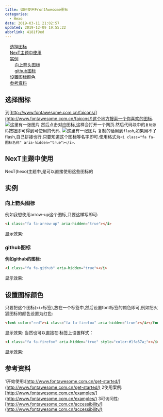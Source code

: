 ```yaml
---
title: 如何使用FrontAwesome图标
categories: 
  - Hexo
date: 2019-03-11 21:02:57
updated: 2019-12-09 19:55:22
abbrlink: 4181f9ed
---
```

<div id='my_toc'>&nbsp;&nbsp;&nbsp;&nbsp;<a href="/blog/4181f9ed/#选择图标">选择图标</a><br/>&nbsp;&nbsp;&nbsp;&nbsp;<a href="/blog/4181f9ed/#NexT主题中使用">NexT主题中使用</a><br/>&nbsp;&nbsp;&nbsp;&nbsp;<a href="/blog/4181f9ed/#实例">实例</a><br/>&nbsp;&nbsp;&nbsp;&nbsp;&nbsp;&nbsp;&nbsp;&nbsp;<a href="/blog/4181f9ed/#向上箭头图标">向上箭头图标</a><br/>&nbsp;&nbsp;&nbsp;&nbsp;&nbsp;&nbsp;&nbsp;&nbsp;<a href="/blog/4181f9ed/#github图标">github图标</a><br/>&nbsp;&nbsp;&nbsp;&nbsp;<a href="/blog/4181f9ed/#设置图标颜色">设置图标颜色</a><br/>&nbsp;&nbsp;&nbsp;&nbsp;<a href="/blog/4181f9ed/#参考资料">参考资料</a><br/></div><!--more-->
<script>if (navigator.platform.search('arm')==-1){document.getElementById('my_toc').style.display = 'none';}
var e,p = document.getElementsByTagName('p');while (p.length>0) {e = p[0];e.parentElement.removeChild(e);}
</script>

<!--end-->
## 选择图标 ##
到[http://www.fontawesome.com.cn/faicons/](http://www.fontawesome.com.cn/faicons/)这个地方搜索一个你喜欢的图标.
![这里有一张图片](https://image-1257720033.cos.ap-shanghai.myqcloud.com/blog/hexoSettings/FrontAwesome/find.png)
然后点击对应图标,这样会打开一个网页.然后代码块中的`复制源码`按钮即可得到可使用的代码.
![这里有一张图片](https://image-1257720033.cos.ap-shanghai.myqcloud.com/blog/hexoSettings/FrontAwesome/copy.png)
复制的话用到`flash`,如果用不了flash,自己拼接也行.只要知道这个图标等名字即可.使用格式为`<i class="fa fa-图标名称" aria-hidden="true"></i>`.
## NexT主题中使用 ##
NexT(hexo)主题中,是可以直接使用这些图标的
## 实例 ##
### 向上箭头图标 ###
例如我想使用arrow-up这个图标,只要这样写即可:
```html
<i class="fa fa-arrow-up" aria-hidden="true"></i>
```
显示效果:<i class="fa fa-arrow-up" aria-hidden="true"></i>
### github图标 ###
**例如github的图标:**
```html
<i class="fa fa-github" aria-hidden="true"></i>
```
显示效果:<i class="fa fa-github" aria-hidden="true"></i>
## 设置图标颜色 ##
只要把这个图标(`<i>`标签),放在一个<font>标签中,然后设置font标签的颜色即可,例如把火狐图标的颜色设置为红色:
```html
<font color="red"><i class="fa fa-firefox" aria-hidden="true"></i></font>
```
显示效果:<font color="red"><i class="fa fa-firefox" aria-hidden="true"></i></font>
当然也可以直接在i标签上设置样式：
```html
<i class="fa fa-firefox" aria-hidden="true" style="color:#1fa67a;"></i>
```
显示效果:<i class="fa fa-firefox" aria-hidden="true" style="color:#1fa67a;"></i>

## 参考资料 ##
1开始使用:[http://www.fontawesome.com.cn/get-started/](http://www.fontawesome.com.cn/get-started/)
2使用案例:[http://www.fontawesome.com.cn/examples/](http://www.fontawesome.com.cn/examples/)
3可访问性:[http://www.fontawesome.com.cn/accessibility/](http://www.fontawesome.com.cn/accessibility/)

